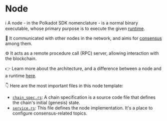 # Node

ℹ️ A node -  in the Polkadot SDK nomenclature - is a normal binary executable, whose primary purpose is to execute the given [runtime](../runtime/README.md).

🔗 It communicated with other nodes in the network, and aims for [consensus](https://wiki.polkadot.network/docs/learn-consensus) among them.

⚙️ It acts as a remote procedure call (RPC) server, allowing interaction with the blockchain.

👉 Learn more about the architecture, and a difference between a node and a runtime [here](https://paritytech.github.io/polkadot-sdk/master/polkadot_sdk_docs/reference_docs/wasm_meta_protocol/index.html).

👇 Here are the most important files in this node template:

- [`chain_spec.rs`](./src/chain_spec.rs): A chain specification is a source code file that defines the chain's initial (genesis) state.
- [`service.rs`](./src/service.rs): This file defines the node implementation. It's a place to configure consensus-related topics.
